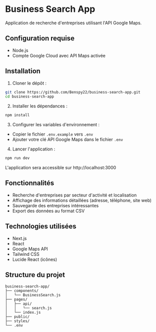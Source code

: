 # Business Search App

Application de recherche d'entreprises utilisant l'API Google Maps.

## Configuration requise

- Node.js
- Compte Google Cloud avec API Maps activée

## Installation

1. Cloner le dépôt :
```bash
git clone https://github.com/Benspy22/business-search-app.git
cd business-search-app
```

2. Installer les dépendances :
```bash
npm install
```

3. Configurer les variables d'environnement :
- Copier le fichier `.env.example` vers `.env`
- Ajouter votre clé API Google Maps dans le fichier `.env`

4. Lancer l'application :
```bash
npm run dev
```

L'application sera accessible sur http://localhost:3000

## Fonctionnalités

- Recherche d'entreprises par secteur d'activité et localisation
- Affichage des informations détaillées (adresse, téléphone, site web)
- Sauvegarde des entreprises intéressantes
- Export des données au format CSV

## Technologies utilisées

- Next.js
- React
- Google Maps API
- Tailwind CSS
- Lucide React (icônes)

## Structure du projet

```
business-search-app/
├── components/
│   └── BusinessSearch.js
├── pages/
│   ├── api/
│   │   └── search.js
│   └── index.js
├── public/
├── styles/
└── .env
```
